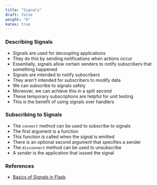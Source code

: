 ```yaml
---
title: "Signals"
draft: false
weight: "6"
katex: true
---
```


### Describing Signals
- Signals are used for decoupling applications
- They do this by sending notifications when actions occur
- Essentially, signals allow certain senders to notify subscribers that something happened
- Signals are intended to notify subscribers
- They aren't intended for subscribers to modify data
- We can subscribe to signals safely
- Moreover, we can achieve this in a split second
- These temporary subscriptions are helpful for unit testing
- This is the benefit of using signals over handlers

### Subscribing to Signals
- The `connect` method can be used to subscribe to signals
- The first argument is a function
- This function is called when the signal is emitted
- There is an optional second argument that specifies a sender
- The `disconnect` method can be used to unsubscribe
- A *sender* is the application that issued the signal

### References
- [Basics of Signals in Flask](https://flask.palletsprojects.com/en/1.1.x/signals/)
